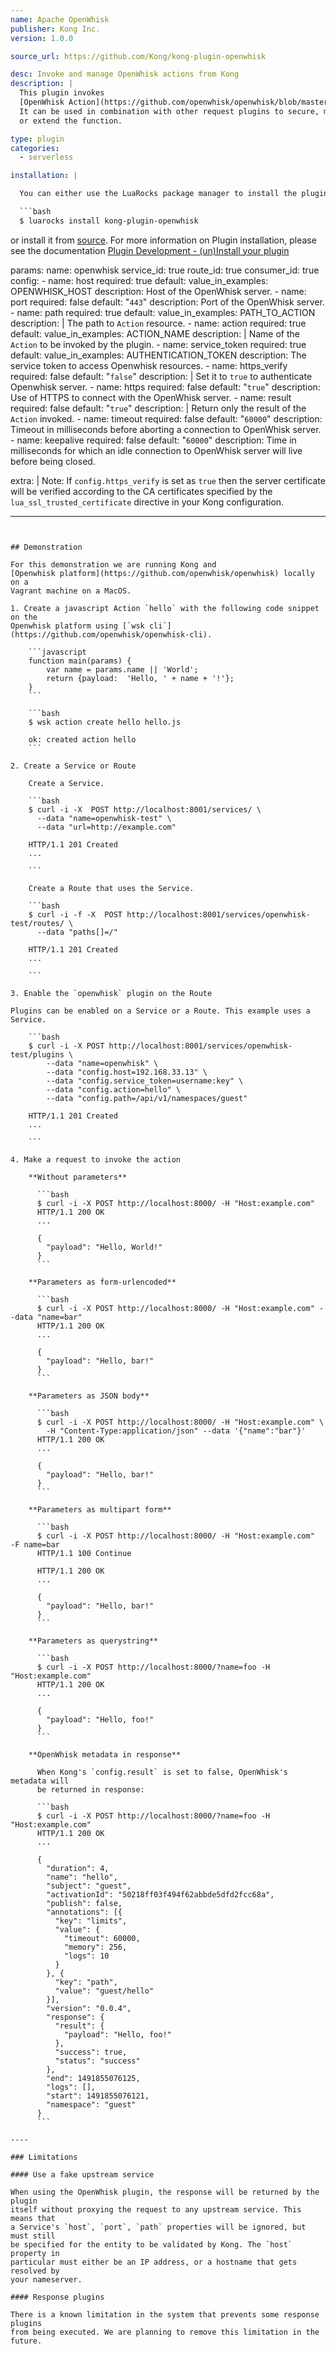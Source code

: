 ```yaml
---
name: Apache OpenWhisk
publisher: Kong Inc.
version: 1.0.0

source_url: https://github.com/Kong/kong-plugin-openwhisk

desc: Invoke and manage OpenWhisk actions from Kong
description: |
  This plugin invokes
  [OpenWhisk Action](https://github.com/openwhisk/openwhisk/blob/master/docs/actions.md).
  It can be used in combination with other request plugins to secure, manage
  or extend the function.

type: plugin
categories:
  - serverless

installation: |

  You can either use the LuaRocks package manager to install the plugin

  ```bash
  $ luarocks install kong-plugin-openwhisk
  ```

  or install it from [source](https://github.com/Kong/kong-plugin-openwhisk).
  For more information on Plugin installation, please see the documentation
  [Plugin Development - (un)Install your plugin](/latest/plugin-development/distribution/)

params:
  name: openwhisk
  service_id: true
  route_id: true
  consumer_id: true
  config:
    - name: host
      required: true
      default:
      value_in_examples: OPENWHISK_HOST
      description: Host of the OpenWhisk server.
    - name: port
      required: false
      default: "`443`"
      description: Port of the OpenWhisk server.
    - name: path
      required: true
      default:
      value_in_examples: PATH_TO_ACTION
      description: |
        The path to `Action` resource.
    - name: action
      required: true
      default:
      value_in_examples: ACTION_NAME
      description: |
        Name of the `Action` to be invoked by the plugin.
    - name: service_token
      required: true
      default:
      value_in_examples: AUTHENTICATION_TOKEN
      description: The service token to access Openwhisk resources.
    - name: https_verify
      required: false
      default: "`false`"
      description: |
        Set it to `true` to authenticate Openwhisk server.
    - name: https
      required: false
      default: "`true`"
      description: Use of HTTPS to connect with the OpenWhisk server.
    - name: result
      required: false
      default: "`true`"
      description: |
        Return only the result of the `Action` invoked.
    - name: timeout
      required: false
      default: "`60000`"
      description: Timeout in milliseconds before aborting a connection to OpenWhisk server.
    - name: keepalive
      required: false
      default: "`60000`"
      description: Time in milliseconds for which an idle connection to OpenWhisk server will live before being closed.

  extra: |
    Note: If `config.https_verify` is set as `true` then the server certificate
    will be verified according to the CA certificates specified by the
    `lua_ssl_trusted_certificate` directive in your Kong configuration.

---
```


## Demonstration

For this demonstration we are running Kong and
[Openwhisk platform](https://github.com/openwhisk/openwhisk) locally on a
Vagrant machine on a MacOS.

1. Create a javascript Action `hello` with the following code snippet on the
Openwhisk platform using [`wsk cli`](https://github.com/openwhisk/openwhisk-cli).

    ```javascript
    function main(params) {
        var name = params.name || 'World';
        return {payload:  'Hello, ' + name + '!'};
    }
    ```

    ```bash
    $ wsk action create hello hello.js

    ok: created action hello
    ```

2. Create a Service or Route

    Create a Service.

    ```bash
    $ curl -i -X  POST http://localhost:8001/services/ \
      --data "name=openwhisk-test" \
      --data "url=http://example.com"

    HTTP/1.1 201 Created
    ...

    ```

    Create a Route that uses the Service.

    ```bash
    $ curl -i -f -X  POST http://localhost:8001/services/openwhisk-test/routes/ \
      --data "paths[]=/"

    HTTP/1.1 201 Created
    ...

    ```

3. Enable the `openwhisk` plugin on the Route

Plugins can be enabled on a Service or a Route. This example uses a Service.

    ```bash
    $ curl -i -X POST http://localhost:8001/services/openwhisk-test/plugins \
        --data "name=openwhisk" \
        --data "config.host=192.168.33.13" \
        --data "config.service_token=username:key" \
        --data "config.action=hello" \
        --data "config.path=/api/v1/namespaces/guest"

    HTTP/1.1 201 Created
    ...

    ```

4. Make a request to invoke the action

    **Without parameters**

      ```bash
      $ curl -i -X POST http://localhost:8000/ -H "Host:example.com"
      HTTP/1.1 200 OK
      ...

      {
        "payload": "Hello, World!"
      }
      ```

    **Parameters as form-urlencoded**

      ```bash
      $ curl -i -X POST http://localhost:8000/ -H "Host:example.com" --data "name=bar"
      HTTP/1.1 200 OK
      ...

      {
        "payload": "Hello, bar!"
      }
      ```

    **Parameters as JSON body**

      ```bash
      $ curl -i -X POST http://localhost:8000/ -H "Host:example.com" \
        -H "Content-Type:application/json" --data '{"name":"bar"}'
      HTTP/1.1 200 OK
      ...

      {
        "payload": "Hello, bar!"
      }
      ```

    **Parameters as multipart form**

      ```bash
      $ curl -i -X POST http://localhost:8000/ -H "Host:example.com"  -F name=bar
      HTTP/1.1 100 Continue

      HTTP/1.1 200 OK
      ...

      {
        "payload": "Hello, bar!"
      }
      ```

    **Parameters as querystring**

      ```bash
      $ curl -i -X POST http://localhost:8000/?name=foo -H "Host:example.com"
      HTTP/1.1 200 OK
      ...

      {
        "payload": "Hello, foo!"
      }
      ```

    **OpenWhisk metadata in response**

      When Kong's `config.result` is set to false, OpenWhisk's metadata will
      be returned in response:

      ```bash
      $ curl -i -X POST http://localhost:8000/?name=foo -H "Host:example.com"
      HTTP/1.1 200 OK
      ...

      {
        "duration": 4,
        "name": "hello",
        "subject": "guest",
        "activationId": "50218ff03f494f62abbde5dfd2fcc68a",
        "publish": false,
        "annotations": [{
          "key": "limits",
          "value": {
            "timeout": 60000,
            "memory": 256,
            "logs": 10
          }
        }, {
          "key": "path",
          "value": "guest/hello"
        }],
        "version": "0.0.4",
        "response": {
          "result": {
            "payload": "Hello, foo!"
          },
          "success": true,
          "status": "success"
        },
        "end": 1491855076125,
        "logs": [],
        "start": 1491855076121,
        "namespace": "guest"
      }
      ```

----

### Limitations

#### Use a fake upstream service

When using the OpenWhisk plugin, the response will be returned by the plugin
itself without proxying the request to any upstream service. This means that
a Service's `host`, `port`, `path` properties will be ignored, but must still
be specified for the entity to be validated by Kong. The `host` property in
particular must either be an IP address, or a hostname that gets resolved by
your nameserver.

#### Response plugins

There is a known limitation in the system that prevents some response plugins
from being executed. We are planning to remove this limitation in the future.
